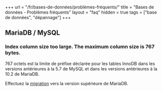 +++
url = "/fr/bases-de-données/problèmes-fréquents/"
title = "Bases de données - Problèmes fréquents"
layout = "faq"
hidden = true
tags = ["base de données", "dépannage"]
+++

## MariaDB / MySQL

### Index column size too large. The maximum column size is 767 bytes.

767 octets est la limite de préfixe déclarée pour les tables InnoDB dans les versions antérieures à la 5.7 de MySQL et dans les versions antérieures à la 10.2 de MariaDB.

Effectuez la [migration](advanced/migrations) vers la version supérieure de MariaDB.
